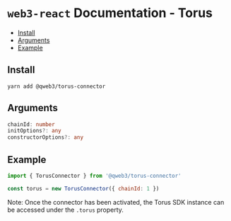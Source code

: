 # `web3-react` Documentation - Torus

- [Install](#install)
- [Arguments](#arguments)
- [Example](#example)

## Install
`yarn add @qweb3/torus-connector`

## Arguments
```typescript
chainId: number
initOptions?: any
constructorOptions?: any
```

## Example
```javascript
import { TorusConnector } from '@qweb3/torus-connector'

const torus = new TorusConnector({ chainId: 1 })
```

Note: Once the connector has been activated, the Torus SDK instance can be accessed under the `.torus` property.
